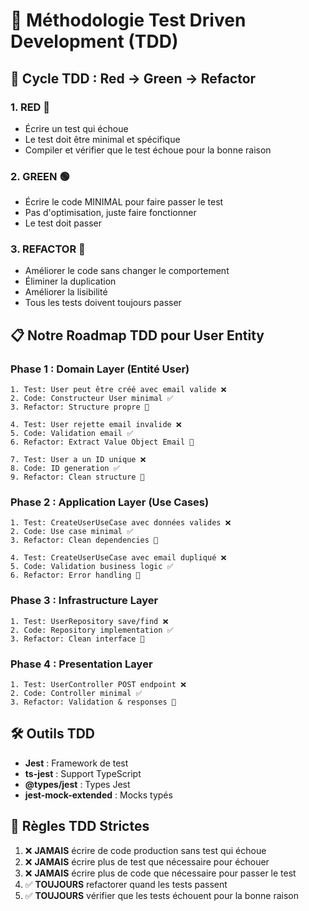 # 🧪 Méthodologie Test Driven Development (TDD)

## 🔄 Cycle TDD : Red → Green → Refactor

### **1. RED** 🔴
- Écrire un test qui échoue
- Le test doit être minimal et spécifique
- Compiler et vérifier que le test échoue pour la bonne raison

### **2. GREEN** 🟢  
- Écrire le code MINIMAL pour faire passer le test
- Pas d'optimisation, juste faire fonctionner
- Le test doit passer

### **3. REFACTOR** 🔄
- Améliorer le code sans changer le comportement
- Éliminer la duplication
- Améliorer la lisibilité
- Tous les tests doivent toujours passer

## 📋 Notre Roadmap TDD pour User Entity

### **Phase 1 : Domain Layer (Entité User)**
```
1. Test: User peut être créé avec email valide ❌
2. Code: Constructeur User minimal ✅
3. Refactor: Structure propre 🔄

4. Test: User rejette email invalide ❌
5. Code: Validation email ✅
6. Refactor: Extract Value Object Email 🔄

7. Test: User a un ID unique ❌
8. Code: ID generation ✅
9. Refactor: Clean structure 🔄
```

### **Phase 2 : Application Layer (Use Cases)**
```
1. Test: CreateUserUseCase avec données valides ❌
2. Code: Use case minimal ✅
3. Refactor: Clean dependencies 🔄

4. Test: CreateUserUseCase avec email dupliqué ❌
5. Code: Validation business logic ✅
6. Refactor: Error handling 🔄
```

### **Phase 3 : Infrastructure Layer**
```
1. Test: UserRepository save/find ❌
2. Code: Repository implementation ✅
3. Refactor: Clean interface 🔄
```

### **Phase 4 : Presentation Layer**
```
1. Test: UserController POST endpoint ❌
2. Code: Controller minimal ✅
3. Refactor: Validation & responses 🔄
```

## 🛠️ Outils TDD

- **Jest** : Framework de test
- **ts-jest** : Support TypeScript
- **@types/jest** : Types Jest
- **jest-mock-extended** : Mocks typés

## 📏 Règles TDD Strictes

1. ❌ **JAMAIS** écrire de code production sans test qui échoue
2. ❌ **JAMAIS** écrire plus de test que nécessaire pour échouer
3. ❌ **JAMAIS** écrire plus de code que nécessaire pour passer le test
4. ✅ **TOUJOURS** refactorer quand les tests passent
5. ✅ **TOUJOURS** vérifier que les tests échouent pour la bonne raison
